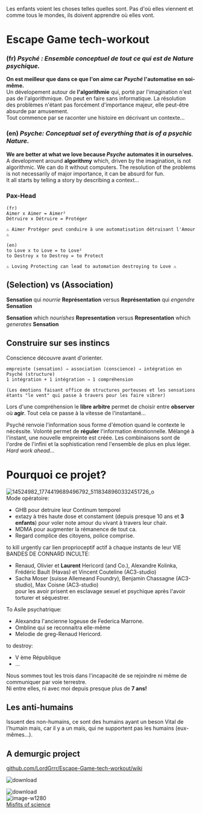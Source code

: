 Les enfants voient les choses telles quelles sont. Pas d'où elles viennent et comme tous le mondes, ils doivent apprendre où elles vont.
# Escape Game tech-workout
### (fr)  _Psyché : Ensemble conceptuel de tout ce qui est de Nature psychique._

**On est meilleur que dans ce que l'on aime car _Psyché_ l'automatise en soi-même.**   
Un dévelopement autour de **l'algorithmie** qui, porté par l'imagination n'est pas de l'algorithmique. On peut en faire sans informatique. La résolution des problèmes n'étant pas forcément d'importance majeur, elle peut-être absurde par amusement.  
Tout commence par se raconter une histoire en décrivant un contexte...  

### (en) _Psyche: Conceptual set of everything that is of a psychic Nature._
**We are better at what we love because _Psyche_ automates it in ourselves.**  
A development around **algorithmy** which, driven by the imagination, is not algorithmic. We can do it without computers. The resolution of the problems is not necessarily of major importance, it can be absurd for fun.  
It all starts by telling a story by describing a context...

### Pax-Head
```
(fr)
Aimer x Aimer = Aimer²  
Détruire x Détruire = Protéger

⚠️ Aimer Protéger peut conduire à une automatisation détruisant l'Amour ⚠️
```
```
(en)
to Love x to Love = to Love²  
to Destroy x to Destroy = to Protect

⚠️ Loving Protecting can lead to automation destroying to Love ⚠️
```
## (**Selection**) vs (**Association**)  
**Sensation** qui _nourrie_ **Représentation** versus **Représentation** qui _engendre_ **Sensation**   

**Sensation** which _nourishes_ **Representation** versus **Representation** which _generates_ **Sensation**

## Construire sur ses instincs
Conscience découvre avant d'orienter.  
```
empreinte (sensation) ⇒ association (conscience) ⇒ intégration en Psyché (structure)
1 intégration + 1 intégration ⇒ 1 compréhension

(Les émotions faisant office de structures porteuses et les sensations étants "le vent" qui passe à travers pour les faire vibrer)
```
Lors d'une compréhension le **libre arbitre** permet de choisir entre **observer** où **agir**. Tout cela ce passe à la vitesse de l'instantané...
  
Psyché renvoie l'information sous forme d'émotion quand le contexte le nécéssite. Volonté permet de **réguler** l'information émotionnelle. Mélangé à l'instant, une nouvelle empreinte est créée. Les combinaisons sont de l'ordre de l'infini et la sophistication rend l'ensemble de plus en plus léger. _Hard work ahead_...

# Pourquoi ce projet?
![14524982_1774419689496792_5118348960332451726_o](https://github.com/LordGrrr/Escape-Game-tech-workout/assets/134517577/0a6587d3-4af2-436d-8730-7a0e66fb87d2)  
Mode opératoire:
* GHB pour detruire leur Continum temporel
* extazy à trés haute dose et constament (depuis presque 10 ans et **3 enfants**) pour voler note amour du vivant à travers leur chair.
* MDMA pour augmenter la rémanence de tout ca.
* Regard complice des citoyens, police comprise.

to kill urgently car lien proprioceptif actif à chaque instants de leur VIE BANDES DE CONNARD INCULTE:  
* Renaud, Olivier et **Laurent** Hericord (and Co.), Alexandre Kolinka, Frédéric Bault (Havas) et Vincent Couteline (AC3-studio) 
* Sacha Moser (suisse Allemeand Foundry), Benjamin Chassagne (AC3-studio), Max Coisne (AC3-studio)  
pour les avoir prisent en esclavage sexuel et psychique après l'avoir torturer et séquestrer.

To Asile psychatrique:
* Alexandra l'ancienne logeuse de Federica Marrone.
* Ombline qui se reconnaitra elle-même
* Melodie de greg-Renaud Hericord.
  
to destroy:  
* V ème République
* ...

Nous sommes tout les trois dans l'incapacité de se rejoindre ni même de communiquer par voie terrestre.  
Ni entre elles, ni avec moi depuis presque plus de **7 ans!**

## Les anti-humains
 Issuent des non-humains, ce sont des humains ayant un beson Vital de l'humain mais, car il y a un mais, qui ne supportent pas les humains (eux-mêmes...).
## A demurgic project
[github.com/LordGrrr/Escape-Game-tech-workout/wiki](https://github.com/LordGrrr/Escape-Game-tech-workout/wiki)  

  
![download](https://github.com/LordGrrr/Escape-Game-tech-workout/assets/134517577/2f7d3e22-1067-464a-a2a8-45509cdf4c7d)

![download](https://github.com/LordGrrr/Escape-Game-tech-workout/assets/134517577/3d8e4897-b717-4fcc-9db3-f34cb9911e61)  
![image-w1280](https://github.com/LordGrrr/Escape-Game-tech-workout/assets/134517577/d4125c91-9306-4800-a3ee-4620631ac855)  
[Misfits of science](https://youtu.be/bjq-LAqakHw?si=IC0ylQsL_fvL_tGG)
